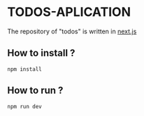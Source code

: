 # TODOS-APLICATION

The repository of "todos" is written in [next.js](https://nextjs.org/) 


## How to install ?


````shell
npm install
````

## How to run ?

````shell
npm run dev
````